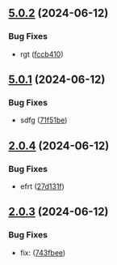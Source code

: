 ## [5.0.2](https://github.com/malikjaid/test/compare/v5.0.1...v5.0.2) (2024-06-12)


### Bug Fixes

* rgt ([fccb410](https://github.com/malikjaid/test/commit/fccb410d950cc1ba3cd05fe1b0c0247a29daaeb1))



## [5.0.1](https://github.com/malikjaid/test/compare/v2.0.5...v5.0.1) (2024-06-12)


### Bug Fixes

* sdfg ([71f51be](https://github.com/malikjaid/test/commit/71f51be466bdf07e00037a6715e232a0f279496e))



## [2.0.4](https://github.com/malikjaid/test/compare/v2.0.3...v2.0.4) (2024-06-12)


### Bug Fixes

* efrt ([27d131f](https://github.com/malikjaid/test/commit/27d131feadd720a0369b6cb00fd6475f87f2e0f7))



## [2.0.3](https://github.com/malikjaid/test/compare/v2.0.2...v2.0.3) (2024-06-12)


### Bug Fixes

* fix:  ([743fbee](https://github.com/malikjaid/test/commit/743fbee1ab39dab16fd8893562b693c9318dbdb5))



